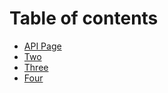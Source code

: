 # Table of contents

* [API Page](README.md)
* [Two](two.md)
* [Three](three.md)
* [Four](four.md)

